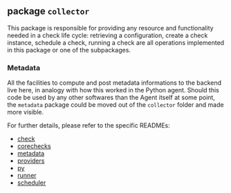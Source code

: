 ## package `collector`

This package is responsible for providing any resource and functionality needed in a check
life cycle: retrieving a configuration, create a check instance, schedule a check, running
a check are all operations implemented in this package or one of the subpackages.

### Metadata

All the facilities to compute and post metadata informations to the backend live here, in
analogy with how this worked in the Python agent. Should this code be used by any other
softwares than the Agent itself at some point, the `metadata` package could be moved out
of the `collector` folder and made more visible.

For further details, please refer to the specific READMEs:
 * [check](check/README.md)
 * [corechecks](corechecks/README.md)
 * [metadata](metadata/README.md)
 * [providers](providers/README.md)
 * [py](py/README.md)
 * [runner](runner/README.md)
 * [scheduler](scheduler/README.md)

